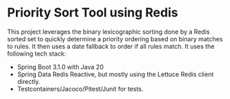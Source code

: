 # Priority Sort Tool using Redis

This project leverages the binary lexicographic sorting done by a Redis sorted set to quickly determine a priority ordering based on binary matches to rules.  It then uses a date fallback to order if all rules match.  It uses the following tech stack:

* Spring Boot 3.1.0 with Java 20
* Spring Data Redis Reactive, but mostly using the Lettuce Redis client directly.
* Testcontainers/Jacoco/Pitest/Junit for tests.
